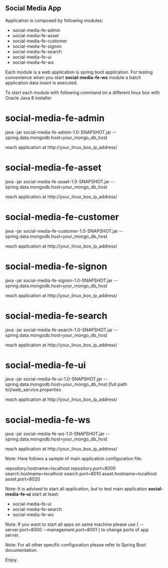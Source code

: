 Social Media App
--------------------------

Application is composed by following modules:

* social-media-fe-admin
* social-media-fe-asset
* social-media-fe-customer
* social-media-fe-signon
* social-media-fe-search
* social-media-fe-ui
* social-media-fe-ws

Each module is a web application is spring boot application. For testing convenience when you start **social-media-fe-ws** module a batch application data insert is executed.


To start each module with following command on a different linux box with Oracle Java 8 installer 

social-media-fe-admin
=====================
java -jar social-media-fe-admin-1.0-SNAPSHOT.jar --spring.data.mongodb.host=your_mongo_db_host

reach application at http://your_linux_box_ip_address/

social-media-fe-asset
=====================
java -jar social-media-fe-asset-1.0-SNAPSHOT.jar --spring.data.mongodb.host=your_mongo_db_host

reach application at http://your_linux_box_ip_address/

social-media-fe-customer
=====================
java -jar social-media-fe-customer-1.0-SNAPSHOT.jar --spring.data.mongodb.host=your_mongo_db_host

reach application at http://your_linux_box_ip_address/

social-media-fe-signon
=====================
java -jar social-media-fe-signon-1.0-SNAPSHOT.jar --spring.data.mongodb.host=your_mongo_db_host

reach application at http://your_linux_box_ip_address/

social-media-fe-search
=====================
java -jar social-media-fe-search-1.0-SNAPSHOT.jar --spring.data.mongodb.host=your_mongo_db_host

reach application at http://your_linux_box_ip_address/

social-media-fe-ui
=====================
java -jar social-media-fe-ui-1.0-SNAPSHOT.jar --spring.data.mongodb.host=your_mongo_db_host [full path to]/web_service.properties

reach application at http://your_linux_box_ip_address/

social-media-fe-ws
=====================
java -jar social-media-fe-ws-1.0-SNAPSHOT.jar --spring.data.mongodb.host=your_mongo_db_host

reach application at http://your_linux_box_ip_address/

Note: Here follows a sample of main application configuration file:

repository.hostname=localhost
repository.port=8000
search.hostname=localhost
search.port=8010
asset.hostname=localhost
asset.port=8020

Note: It is advised to start all application, but to test main application **social-media-fe-ui** start at least:

* social-media-fe-ui
* social-media-fe-search
* social-media-fe-ws


Note: If you want to start all apps  on same machine please use [ --server.port=8000 --management.port=8001 ] to change ports of app server.

Note: For all other specific configuration please refer to Spring Boot documentation.

Enjoy.
